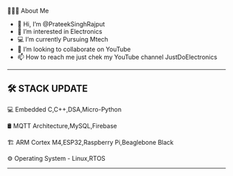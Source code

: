 👨🏻‍💻  About Me

- 👋 Hi, I’m @PrateekSinghRajput
- 👀 I’m interested in Electronics 
- 💻 I’m currently Pursuing Mtech 
- 💞️ I’m looking to collaborate on YouTube 
- 📫 How to reach me just chek my YouTube channel JustDoElectronics
 
------------------------------------
🛠  STACK UPDATE
------------------------------------

💻   Embedded C,C++,DSA,Micro-Python

🛢   MQTT Architecture,MySQL,Firebase

🏗️  ARM Cortex M4,ESP32,Raspberry Pi,Beaglebone Black

⚙️  Operating System - Linux,RTOS

------------------------------------

<!---
PrateekSinghRajput/PrateekSinghRajput is a ✨ special ✨ repository because its `README.md` (this file) appears on your GitHub profile.
You can click the Preview link to take a look at your changes.
--->
